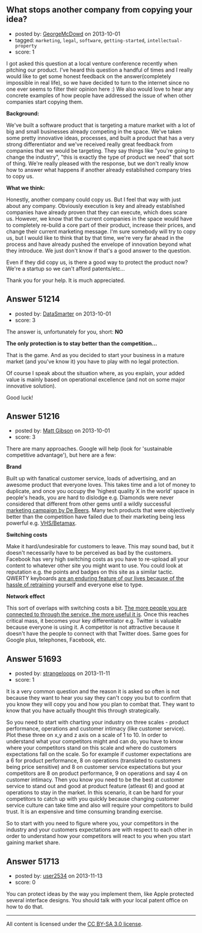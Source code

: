 ## What stops another company from copying your idea?

- posted by: [GeorgeMcDowd](https://stackexchange.com/users/-1/21844-georgemcdowd) on 2013-10-01
- tagged: `marketing`, `legal`, `software`, `getting-started`, `intellectual-property`
- score: 1

<p>I got asked this question at a local venture conference recently when pitching our product. I've heard this question a handful of times and I really would like to get some honest feedback on the answer(completely impossible in real life), so we have decided to turn to the internet since no one ever seems to filter their opinion here :) We also would love to hear any concrete examples of how people have addressed the issue of when other companies start copying them. </p>

<p><strong>Background:</strong></p>

<p>We've built a software product that is targeting a mature market with a lot of big and small businesses already competing in the space. We've taken some pretty innovative ideas, processes, and built a product that has a very strong differentiator and we've received really great feedback from companies that we would be targeting. They say things like "you're going to change the industry", "this is exactly the type of product we need" that sort of thing. We're really pleased with the response, but we don't really know how to answer what happens if another already established company tries to copy us. </p>

<p><strong>What we think:</strong></p>

<p>Honestly, another company could copy us. But I feel that way with just about any company. Obviously execution is key and already established companies have already proven that they can execute, which does scare us. However, we know that the current companies in the space would have to completely re-build a core part of their product, increase their prices, and change their current marketing message. I'm sure somebody will try to copy us, but I would like to think that by that time, we're very far ahead in the process and have already pushed the envelope of innovation beyond what they introduce. We just don't know if that's a good answer to the question. </p>

<p>Even if they did copy us, is there a good way to protect the product now? We're a startup so we can't afford patents/etc...</p>

<p>Thank you for your help. It is much appreciated. </p>



## Answer 51214

- posted by: [DataSmarter](https://stackexchange.com/users/-1/27274-datasmarter) on 2013-10-01
- score: 3

<p>The answer is, unfortunately for you, short: <strong>NO</strong></p>

<p><strong>The only protection is to stay better than the competition...</strong></p>

<p>That is the game. And as you decided to start your business in a mature market (and you've know it) you have to play with no legal protection.</p>

<p>Of course I speak about the situation where, as you explain, your added value is mainly based on operational excellence (and not on some major innovative solution). </p>

<p>Good luck!</p>



## Answer 51216

- posted by: [Matt Gibson](https://stackexchange.com/users/-1/25178-matt-gibson) on 2013-10-01
- score: 3

<p>There are many approaches. Google will help (look for 'sustainable competitive advantage'), but here are a few:</p>

<p><strong>Brand</strong></p>

<p>Built up with fanatical customer service, loads of advertising, and an awesome product that everyone loves. This takes time and a lot of money to duplicate, and once you occupy the 'highest quality X in the world' space in people's heads, you are hard to dislodge e.g. Diamonds were never considered that different from other gems until a wildly successful <a href="http://en.wikipedia.org/wiki/De_Beers#Marketing" rel="nofollow">marketing campaign by De Beers</a>. Many tech products that were objectively better than the competition have failed due to their marketing being less powerful e.g. <a href="http://en.wikipedia.org/wiki/VHS#VHS_vs._Betamax" rel="nofollow">VHS/Betamax</a>.</p>

<p><strong>Switching costs</strong></p>

<p>Make it hard/undesirable for customers to leave. This may sound bad, but it doesn't necessarily have to be perceived as bad by the customers. Facebook has very high switching costs as you have to re-upload all your content to whatever other site you might want to use. You could look at reputation e.g. the points and badges on this site as a similar tactic. QWERTY keyboards <a href="http://en.wikipedia.org/wiki/Switching_barriers#QWERTY_example" rel="nofollow">are an enduring feature of our lives because of the hassle of retraining</a> yourself and everyone else to type.</p>

<p><strong>Network effect</strong></p>

<p>This sort of overlaps with switching costs a bit. <a href="http://en.wikipedia.org/wiki/Network_effects" rel="nofollow">The more people you are connected to through the service, the more useful it is</a>. Once this reaches critical mass, it becomes your key differentiator e.g. Twitter is valuable because everyone is using it. A competitor is not attractive because it doesn't have the people to connect with that Twitter does. Same goes for Google plus, telephones, Facebook, etc.</p>



## Answer 51693

- posted by: [strangeloops](https://stackexchange.com/users/-1/22484-strangeloops) on 2013-11-11
- score: 1

<p>It is a very common question and the reason it is asked so often is not because they want to hear you say they can't copy you but to confirm that you know they will copy you and how you plan to combat that. They want to know that you have actually thought this through strategically.</p>

<p>So you need to start with charting your industry on three scales - product performance, operations and customer intimacy (like customer service). Plot these three on x,y and z axis on a scale of 1 to 10. In order to understand what your competitors might and can do, you have to know where your competitors stand on this scale and where do customers expectations fall on the scale. So for example if customer expectations are a 6 for product performance, 8 on operations (translated to customers being price sensitive) and 8 on customer service expectations but your competitors are 8 on product performance, 9 on operations and say 4 on customer intimacy. Then you know you need to be the best at customer service to stand out and good at product feature (atleast 6) and good at operations to stay in the market. In this scenario, it can be hard for your competitors to catch up with you quickly because changing customer service culture can take time and also will require your competitors to build trust. It is an expensive and time consuming branding exercise. </p>

<p>So to start with you need to figure where you, your competitors in the industry and your customers expectations are with respect to each other in order to understand how your competitors will react to you when you start gaining market share.</p>



## Answer 51713

- posted by: [user2534](https://stackexchange.com/users/-1/11390-user2534) on 2013-11-13
- score: 0

<p>You can protect ideas by the way you implement them, like Apple protected several interface designs. You should talk with your local patent office on how to do that.</p>




---

All content is licensed under the [CC BY-SA 3.0 license](https://creativecommons.org/licenses/by-sa/3.0/).
